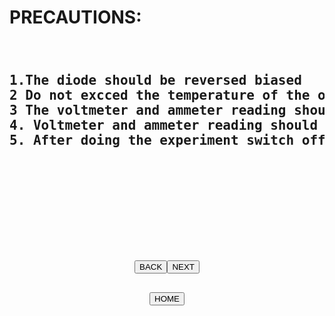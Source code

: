 <html>
<body>
<h1>PRECAUTIONS:</h1>
<pre><h2>
1.The diode should be reversed biased 
2 Do not excced the temperature of the oven above 100 C to avoid over heating of diode. 
3 The voltmeter and ammeter reading should initially be at zero mark 
4. Voltmeter and ammeter reading should be varied in small steps 
5. After doing the experiment switch off the circuit
</h2></pre><br><br><br><br><br><br><br>
<h2><center><a href="calculations.html"><button>BACK</button></a><a href="post.html"><button>NEXT</button></a></center></h2>
<h2><center><a href="explore.html"><button>HOME</button></a></center></h2>
</body>
</html>
